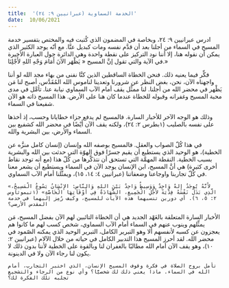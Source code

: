 ```yaml
---
title:  'الخدمة السماوية (عبرانيين ٩: ٢٤)'
date:  10/06/2021
---
```


ادرس عبرانيين ٩: ٢٤، وبخاصة في المضمون الذي كُتبت فيه والمختص بتفسير خدمة المسيح في السماء من أجلنا بعد أن قدَّم نفسه ومات كبديل عنَّا. مع أنّه يوجد الكثير الذي يمكن أن نقوله هنا، إلا أننا نود التركيز على نقطة واحدة وهي الدائرة حول العبارة الأخيرة في الآية والتي تقول إنَّ المسيح « يَظْهَر الآنَ أَمَامَ وَجْهِ اللهِ لأَجْلِنَا.»

فكِّر فيما يعنيه ذلك. فنحن الخطاة الساقطين الذين كنَّا نفنى من بهاء مجد الله لو أننا واجهناه الآن، نحن، بغض النظر عن شرورنا وتعدينا لناموس الله المُقَدَّس، أصبح لنا مَن يَظْهر في محضر الله من أجلنا. لنا ممثِّل يقف أمام الآب السماوي نيابة عنا. تأمَّل في مدى محبة المسيح وغفرانه وقبوله للخطاة عندما كان هنا على الأرض. هذا المسيح ذاته هو الآن شفيعنا في السماء.

وذلك هو الوجه الآخر للأخبار السارة. فالمسيح لم يدفع جزاء خطايانا وحسب، إذ أخذها على نفسه بالصليب (١بطرس ٢: ٢٤)، ولكنه يقف الآن أَيْضًا في محضر الله كشفيع بين السماء والأرض، بين البشرية والله.

في هذا كُلّ الصواب والعقل. فالمسيح بوصفه الله وإنسان (إنسان كامل منزَّه عن الخطية)، هو الوحيد الذي يستطيع أن يقيم جسرًا فوق الهوّة التي حدثت بين الله والبشرية بسبب الخطية. النقطة المهمَّة التي تستحق أن نتذكَّرها من كُلّ هذا (مع أنه توجد نقاط أخرى كثيرة) هي أنَّ المسيح، ابن الإنسان يوجد الآن في السماء ويستطيع أن يشعر معنا في كُلّ تجاربنا واوجاعنا وضعفاتنا (عبرانيين ٤: ١٤، ١٥)، ويمثّلنا أمام الآب السماوي.

`«لأَنَّهُ يُوجَدُ إِلهٌ وَاحِدٌ وَوَسِيطٌ وَاحِدٌ بَيْنَ اللهِ وَالنَّاسِ: الإِنْسَانُ يَسُوعُ الْمَسِيحُ، الَّذِي بَذَلَ نَفْسَهُ فِدْيَةً لأَجْلِ الْجَمِيعِ، الشَّهَادَةُ فِي أَوْقَاتِهَا الْخَاصَّةِ» (١تيموثاوس ٢: ٥، ٦). أي دورين تنسبهما هذه الآيات للمسيح، وكيف رُمِز إليهما في خدمة المقدس الأرضي؟`

الأخبار السارة المتعلقة بالعَهْد الجديد هي أن الخطاة التائبين لهم الآن بفضل المسيح، مَن يمثِّلهم وينوب عنهم في السماء أمام الآب السماوي، شخص كسب لهم ما كانوا هم يعجزون عن كسبه لأنفسهم ألا وهو التبرير الكامل، التبرير الوحيد الذي يمكنه الصّمود في محضر الله. لقد أحرز المسيح هذا التدبير الكامل في حياته من خلال الآلام (عبرانيين ٢: ١٠)، وهو يقف الآن أمام الله مطالبًا بالغفران لنا وبالقوة على الخطية لأننا بدون ذلك لا يكون لنا رجاء الآن ولا في الدينونة.

`تأمل بروح الصلاة في فكرة وقوف المسيح الإنسان، الذي اختبر التجارب، أمام الله في السماء. ماذا يعني ذلك لك شخصيًّا؟ وأي نوع من الرجاء والتشجيع تجلبه تلك الفكرة لك؟`